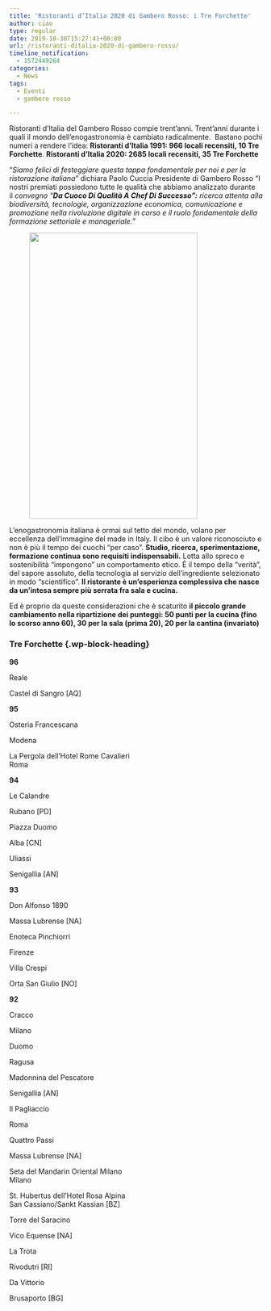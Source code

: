 ```yaml
---
title: 'Ristoranti d’Italia 2020 di Gambero Rosso: i Tre Forchette'
author: ciao
type: regular
date: 2019-10-30T15:27:41+00:00
url: /ristoranti-ditalia-2020-di-gambero-rosso/
timeline_notification:
  - 1572449264
categories:
  - News
tags:
  - Eventi
  - gambero rosso

---
```

Ristoranti d’Italia del Gambero Rosso compie trent’anni. Trent’anni durante i quali il mondo dell’enogastronomia è cambiato radicalmente.&nbsp; Bastano pochi numeri a rendere l’idea:&nbsp;**Ristoranti d’Italia 1991: 966 locali recensiti, 10 Tre Forchette**.&nbsp;**Ristoranti d’Italia 2020: 2685 locali recensiti, 35 Tre Forchette**

“_Siamo felici di festeggiare questa tappa fondamentale per noi e per la ristorazione italiana_” dichiara Paolo Cuccia Presidente di Gambero Rosso “I nostri premiati possiedono tutte le qualità che abbiamo analizzato durante il&nbsp;_convegno “**Da Cuoco Di Qualità A Chef Di Successo”:**&nbsp;ricerca attenta alla biodiversità, tecnologie, organizzazione economica, comunicazione e promozione nella rivoluzione digitale in corso e il ruolo fondamentale della formazione settoriale e manageriale.”_

<div class="wp-block-image">
  <figure class="alignleft size-large is-resized"><img loading="lazy" decoding="async" src="images/wp-content/uploads/2019/10/copristo2020low.jpg?w=400" alt="" class="wp-image-572" width="333" height="567" /></figure>
</div>

L’enogastronomia italiana è ormai sul tetto del mondo, volano per eccellenza dell’immagine del made in Italy. Il cibo è un valore riconosciuto e non è più il tempo dei cuochi “per caso”.&nbsp;**Studio, ricerca, sperimentazione, formazione continua sono requisiti indispensabili.**&nbsp;Lotta allo spreco e sostenibilità “impongono” un comportamento etico. È il tempo della “verità”, del sapore assoluto, della tecnologia al servizio dell’ingrediente selezionato in modo “scientifico”.&nbsp;**Il ristorante è un’esperienza complessiva che nasce da un’intesa sempre più serrata fra sala e cucina.**

Ed è proprio da queste considerazioni che è scaturito&nbsp;**il piccolo grande cambiamento nella ripartizione dei punteggi: 50 punti per la cucina (fino lo scorso anno 60), 30 per la sala (prima 20), 20 per la cantina (invariato)**

### **Tre Forchette**  {.wp-block-heading}

**96** 

Reale 

Castel di Sangro [AQ] 

**95** 

Osteria Francescana 

Modena 

La Pergola dell’Hotel Rome Cavalieri  
Roma 

**94** 

Le Calandre 

Rubano [PD] 

Piazza Duomo 

Alba [CN] 

Uliassi 

Senigallia [AN] 

**93** 

Don Alfonso 1890 

Massa Lubrense [NA] 

Enoteca Pinchiorri 

Firenze 

Villa Crespi 

Orta San Giulio [NO] 

**92** 

Cracco 

Milano 

Duomo 

Ragusa 

Madonnina del Pescatore 

Senigallia [AN] 

Il Pagliaccio 

Roma 

Quattro Passi 

Massa Lubrense [NA] 

Seta del Mandarin Oriental Milano  
Milano 

St. Hubertus dell’Hotel Rosa Alpina  
San Cassiano/Sankt Kassian [BZ] 

Torre del Saracino 

Vico Equense [NA] 

La Trota 

Rivodutri [RI] 

Da Vittorio 

Brusaporto [BG]